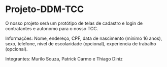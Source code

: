 # Projeto-DDM-TCC

O nosso projeto será um protótipo de telas de cadastro e login de contratantes e autonomo para o nosso TCC.

Informações: Nome, endereço, CPF, data de nascimento (mínimo 16 anos), sexo, telefone, nível de escolaridade (opcional), experiencia de  trabalho (opcional).

Integrantes: Murilo Souza, Patrick Carmo e Thiago Diniz 
